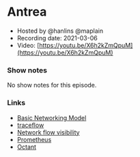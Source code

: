 # Antrea 

- Hosted by @hanlins @maplain
- Recording date: 2021-03-06
- Video: [https://youtu.be/X6h2kZmQpuM](https://youtu.be/X6h2kZmQpuM)

### Show notes

No show notes for this episode.

### Links

 - [Basic Networking Model](https://drive.google.com/file/d/182OWW5GgGNcL7koRxSPYSRgjTkV4eOIZ/view?usp=sharing)
 - [traceflow](https://github.com/vmware-tanzu/antrea/blob/main/docs/traceflow-guide.md)
 - [Network flow visibility](https://github.com/vmware-tanzu/antrea/blob/main/docs/network-flow-visibility.md)
 - [Prometheus](https://github.com/vmware-tanzu/antrea/blob/main/docs/prometheus-integration.md)
 - [Octant](https://github.com/vmware-tanzu/antrea/blob/main/docs/octant-plugin-installation.md)
